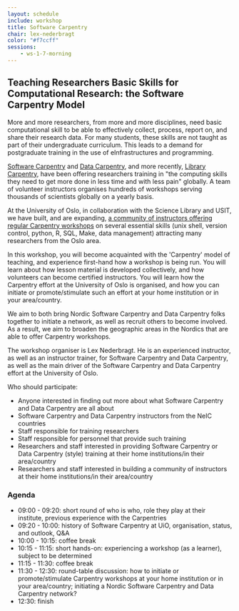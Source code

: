 ```yaml
---
layout: schedule
include: workshop
title: Software Carpentry
chair: lex-nederbragt
color: "#f7ccff"
sessions:
    - ws-1-7-morning
---
```



## Teaching Researchers Basic Skills for Computational Research: the Software Carpentry Model

More and more researchers, from more and more disciplines, need basic
computational skill to be able to effectively collect, process, report on, and
share their research data. For many students, these skills are not taught as
part of their undergraduate curriculum. This leads to a demand for postgraduate
training in the use of eInfrastructures and programming.

[Software Carpentry](https://software-carpentry.org) and [Data
Carpentry](http://www.datacarpentry.org), and more recently, [Library
Carpentry](https://librarycarpentry.github.io/), have been offering researchers
training in "the computing skills they need to get more done in less time and
with less pain" globally. A  team of volunteer instructors organises hundreds
of workshops serving thousands of scientists globally on a yearly basis.

At the University of Oslo, in collaboration with the Science Library and USIT,
we have built, and are expanding, [a community of instructors offering regular
Carpentry workshops](http://uio.no/carpentry) on several essential skills (unix
shell, version control, python, R, SQL, Make, data management) attracting many
researchers from the Oslo area.

In this workshop, you will become acquainted with the 'Carpentry' model of
teaching, and experience first-hand how a workshop is being run. You will learn
about how lesson material is developed collectively, and how volunteers can
become certified instructors. You will learn how the Carpentry effort at the
University of Oslo is organised, and how you can initiate or promote/stimulate
such an effort at your home institution or in your area/country.

We aim to both bring Nordic Software Carpentry and Data Carpentry folks
together to initiate a network, as well as recruit others to become involved.
As a result, we aim to broaden the geographic areas in the Nordics that are
able to offer Carpentry workshops.

The workshop organiser is Lex Nederbragt. He is an experienced instructor, as
well as an instructor trainer, for Software Carpentry and Data Carpentry, as
well as the main driver of the Software Carpentry and Data Carpentry effort at
the University of Oslo.

Who should participate:

* Anyone interested in finding out more about what Software Carpentry and Data Carpentry are all about
* Software Carpentry and Data Carpentry instructors from the NeIC countries
* Staff responsible for training researchers
* Staff responsible for personnel that provide such training
* Researchers and staff interested in providing Software Carpentry or Data Carpentry (style) training at their home institutions/in their area/country
* Researchers and staff interested in building a community of instructors at their home institutions/in their area/country


### Agenda

- 09:00 - 09:20: short round of who is who, role they play at their institute, previous experience with the Carpentries
- 09:20 - 10:00: history of Software Carpentry at UiO, organisation, status, and outlook, Q&A
- 10:00 - 10:15: coffee break
- 10:15 - 11:15: short hands-on: experiencing a workshop (as a learner), subject to be determined
- 11:15 - 11:30: coffee break
- 11:30 - 12:30: round-table discussion: how to initiate or promote/stimulate Carpentry workshops at your home institution or in your area/country; initiating a Nordic Software Carpentry and Data Carpentry network?
- 12:30: finish
